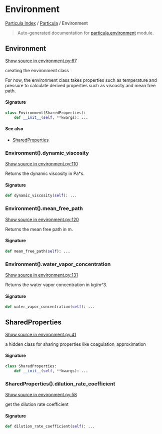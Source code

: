 # Environment

[Particula Index](../README.md#particula-index) / [Particula](./index.md#particula) / Environment

> Auto-generated documentation for [particula.environment](../../../particula/environment.py) module.

## Environment

[Show source in environment.py:67](../../../particula/environment.py#L67)

creating the environment class

For now, the environment class takes properties such as
temperature and pressure to calculate derived properties
such as viscosity and mean free path.

#### Signature

```python
class Environment(SharedProperties):
    def __init__(self, **kwargs): ...
```

#### See also

- [SharedProperties](#sharedproperties)

### Environment().dynamic_viscosity

[Show source in environment.py:110](../../../particula/environment.py#L110)

Returns the dynamic viscosity in Pa*s.

#### Signature

```python
def dynamic_viscosity(self): ...
```

### Environment().mean_free_path

[Show source in environment.py:120](../../../particula/environment.py#L120)

Returns the mean free path in m.

#### Signature

```python
def mean_free_path(self): ...
```

### Environment().water_vapor_concentration

[Show source in environment.py:131](../../../particula/environment.py#L131)

Returns the water vapor concentration in kg/m^3.

#### Signature

```python
def water_vapor_concentration(self): ...
```



## SharedProperties

[Show source in environment.py:41](../../../particula/environment.py#L41)

 a hidden class for sharing properties like
coagulation_approximation

#### Signature

```python
class SharedProperties:
    def __init__(self, **kwargs): ...
```

### SharedProperties().dilution_rate_coefficient

[Show source in environment.py:58](../../../particula/environment.py#L58)

get the dilution rate coefficient

#### Signature

```python
def dilution_rate_coefficient(self): ...
```
